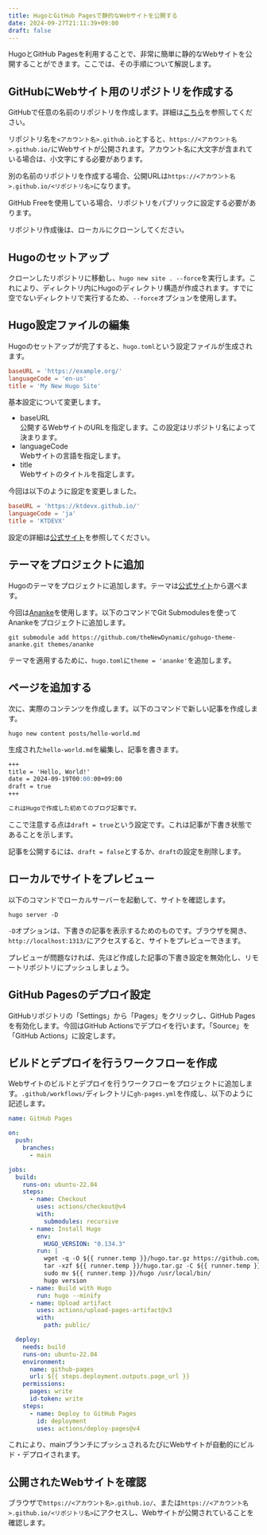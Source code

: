 ```yaml
---
title: HugoとGitHub Pagesで静的なWebサイトを公開する
date: 2024-09-27T21:11:39+09:00
draft: false
---
```


HugoとGitHub Pagesを利用することで、非常に簡単に静的なWebサイトを公開することができます。ここでは、その手順について解説します。

## GitHubにWebサイト用のリポジトリを作成する

GitHubで任意の名前のリポジトリを作成します。詳細は[こちら](/blog/create-github-repository)を参照してください。

リポジトリ名を`<アカウント名>.github.io`とすると、`https://<アカウント名>.github.io/`にWebサイトが公開されます。アカウント名に大文字が含まれている場合は、小文字にする必要があります。

別の名前のリポジトリを作成する場合、公開URLは`https://<アカウント名>.github.io/<リポジトリ名>`になります。

GitHub Freeを使用している場合、リポジトリをパブリックに設定する必要があります。

リポジトリ作成後は、ローカルにクローンしてください。

## Hugoのセットアップ

クローンしたリポジトリに移動し、`hugo new site . --force`を実行します。これにより、ディレクトリ内にHugoのディレクトリ構造が作成されます。すでに空でないディレクトリで実行するため、`--force`オプションを使用します。

## Hugo設定ファイルの編集

Hugoのセットアップが完了すると、`hugo.toml`という設定ファイルが生成されます。

```toml
baseURL = 'https://example.org/'
languageCode = 'en-us'
title = 'My New Hugo Site'
```

基本設定について変更します。

- baseURL  
  公開するWebサイトのURLを指定します。この設定はリポジトリ名によって決まります。
- languageCode  
  Webサイトの言語を指定します。
- title  
  Webサイトのタイトルを指定します。

今回は以下のように設定を変更しました。

```toml
baseURL = 'https://ktdevx.github.io/'
languageCode = 'ja'
title = 'KTDEVX'
```

設定の詳細は[公式サイト](https://gohugo.io/getting-started/configuration/)を参照してください。

## テーマをプロジェクトに追加

Hugoのテーマをプロジェクトに追加します。テーマは[公式サイト](https://themes.gohugo.io/)から選べます。

今回は[Ananke](https://github.com/theNewDynamic/gohugo-theme-ananke)を使用します。以下のコマンドでGit Submodulesを使ってAnankeをプロジェクトに追加します。

```
git submodule add https://github.com/theNewDynamic/gohugo-theme-ananke.git themes/ananke
```

テーマを適用するために、`hugo.toml`に`theme = 'ananke'`を追加します。

## ページを追加する

次に、実際のコンテンツを作成します。以下のコマンドで新しい記事を作成します。

```
hugo new content posts/hello-world.md
```

生成された`hello-world.md`を編集し、記事を書きます。

```markdown
+++
title = 'Hello, World!'
date = 2024-09-19T00:00:00+09:00
draft = true
+++

これはHugoで作成した初めてのブログ記事です。
```

ここで注意する点は`draft = true`という設定です。これは記事が下書き状態であることを示します。

記事を公開するには、`draft = false`とするか、`draft`の設定を削除します。

## ローカルでサイトをプレビュー

以下のコマンドでローカルサーバーを起動して、サイトを確認します。

```
hugo server -D
```

`-D`オプションは、下書きの記事を表示するためのものです。ブラウザを開き、`http://localhost:1313/`にアクセスすると、サイトをプレビューできます。

プレビューが問題なければ、先ほど作成した記事の下書き設定を無効化し、リモートリポジトリにプッシュしましょう。

## GitHub Pagesのデプロイ設定

GitHubリポジトリの「Settings」から「Pages」をクリックし、GitHub Pagesを有効化します。今回はGitHub Actionsでデプロイを行います。「Source」を「GitHub Actions」に設定します。

## ビルドとデプロイを行うワークフローを作成

Webサイトのビルドとデプロイを行うワークフローをプロジェクトに追加します。`.github/workflows/`ディレクトリに`gh-pages.yml`を作成し、以下のように記述します。

```yaml
name: GitHub Pages

on:
  push:
    branches:
      - main

jobs:
  build:
    runs-on: ubuntu-22.04
    steps:
      - name: Checkout
        uses: actions/checkout@v4
        with:
          submodules: recursive
      - name: Install Hugo
        env:
          HUGO_VERSION: "0.134.3"
        run: |
          wget -q -O ${{ runner.temp }}/hugo.tar.gz https://github.com/gohugoio/hugo/releases/download/v${HUGO_VERSION}/hugo_extended_${HUGO_VERSION}_linux-amd64.tar.gz
          tar -xzf ${{ runner.temp }}/hugo.tar.gz -C ${{ runner.temp }}
          sudo mv ${{ runner.temp }}/hugo /usr/local/bin/
          hugo version
      - name: Build with Hugo
        run: hugo --minify
      - name: Upload artifact
        uses: actions/upload-pages-artifact@v3
        with:
          path: public/

  deploy:
    needs: build
    runs-on: ubuntu-22.04
    environment:
      name: github-pages
      url: ${{ steps.deployment.outputs.page_url }}
    permissions:
      pages: write
      id-token: write
    steps:
      - name: Deploy to GitHub Pages
        id: deployment
        uses: actions/deploy-pages@v4
```

これにより、mainブランチにプッシュされるたびにWebサイトが自動的にビルド・デプロイされます。

## 公開されたWebサイトを確認

ブラウザで`https://<アカウント名>.github.io/`、または`https://<アカウント名>.github.io/<リポジトリ名>`にアクセスし、Webサイトが公開されていることを確認します。
